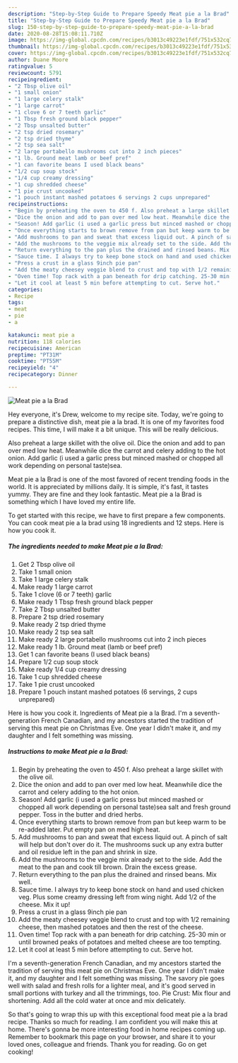 ```yaml
---
description: "Step-by-Step Guide to Prepare Speedy Meat pie a la Brad"
title: "Step-by-Step Guide to Prepare Speedy Meat pie a la Brad"
slug: 150-step-by-step-guide-to-prepare-speedy-meat-pie-a-la-brad
date: 2020-08-28T15:08:11.710Z
image: https://img-global.cpcdn.com/recipes/b3013c49223e1fdf/751x532cq70/meat-pie-a-la-brad-recipe-main-photo.jpg
thumbnail: https://img-global.cpcdn.com/recipes/b3013c49223e1fdf/751x532cq70/meat-pie-a-la-brad-recipe-main-photo.jpg
cover: https://img-global.cpcdn.com/recipes/b3013c49223e1fdf/751x532cq70/meat-pie-a-la-brad-recipe-main-photo.jpg
author: Duane Moore
ratingvalue: 5
reviewcount: 5791
recipeingredient:
- "2 Tbsp olive oil"
- "1 small onion"
- "1 large celery stalk"
- "1 large carrot"
- "1 clove 6 or 7 teeth garlic"
- "1 Tbsp fresh ground black pepper"
- "2 Tbsp unsalted butter"
- "2 tsp dried rosemary"
- "2 tsp dried thyme"
- "2 tsp sea salt"
- "2 large portabello mushrooms cut into 2 inch pieces"
- "1 lb. Ground meat lamb or beef pref"
- "1 can favorite beans I used black beans"
- "1/2 cup soup stock"
- "1/4 cup creamy dressing"
- "1 cup shredded cheese"
- "1 pie crust uncooked"
- "1 pouch instant mashed potatoes 6 servings 2 cups unprepared"
recipeinstructions:
- "Begin by preheating the oven to 450 f. Also preheat a large skillet with the olive oil."
- "Dice the onion and add to pan over med low heat. Meanwhile dice the carrot and celery adding to the hot onion."
- "Season! Add garlic (i used a garlic press but minced mashed or chopped all work depending on personal taste)sea salt and fresh ground pepper. Toss in the butter and dried herbs."
- "Once everything starts to brown remove from pan but keep warm to be re-added later. Put empty pan on med high heat."
- "Add mushrooms to pan and sweat that excess liquid out. A pinch of salt will help but don&#39;t over do it. The mushrooms suck up any extra butter and oil residue left in the pan and shrink in size."
- "Add the mushrooms to the veggie mix already set to the side. Add the meat to the pan and cook till brown. Drain the excess grease."
- "Return everything to the pan plus the drained and rinsed beans. Mix well."
- "Sauce time. I always try to keep bone stock on hand and used chicken veg. Plus some creamy dressing left from wing night. Add 1/2 of the cheese. Mix it up!"
- "Press a crust in a glass 9inch pie pan"
- "Add the meaty cheesey veggie blend to crust and top with 1/2 remaining cheese, then mashed potatoes and then the rest of the cheese."
- "Oven time! Top rack with a pan beneath for drip catching. 25-30 min or until browned peaks of potatoes and melted cheese are too tempting."
- "Let it cool at least 5 min before attempting to cut. Serve hot."
categories:
- Recipe
tags:
- meat
- pie
- a

katakunci: meat pie a 
nutrition: 118 calories
recipecuisine: American
preptime: "PT31M"
cooktime: "PT55M"
recipeyield: "4"
recipecategory: Dinner

---
```



![Meat pie a la Brad](https://img-global.cpcdn.com/recipes/b3013c49223e1fdf/751x532cq70/meat-pie-a-la-brad-recipe-main-photo.jpg)

Hey everyone, it's Drew, welcome to my recipe site. Today, we're going to prepare a distinctive dish, meat pie a la brad. It is one of my favorites food recipes. This time, I will make it a bit unique. This will be really delicious.

Also preheat a large skillet with the olive oil. Dice the onion and add to pan over med low heat. Meanwhile dice the carrot and celery adding to the hot onion. Add garlic (i used a garlic press but minced mashed or chopped all work depending on personal taste)sea.

Meat pie a la Brad is one of the most favored of recent trending foods in the world. It is appreciated by millions daily. It is simple, it's fast, it tastes yummy. They are fine and they look fantastic. Meat pie a la Brad is something which I have loved my entire life.


To get started with this recipe, we have to first prepare a few components. You can cook meat pie a la brad using 18 ingredients and 12 steps. Here is how you cook it.

<!--inarticleads1-->

##### The ingredients needed to make Meat pie a la Brad:

1. Get 2 Tbsp olive oil
1. Take 1 small onion
1. Take 1 large celery stalk
1. Make ready 1 large carrot
1. Take 1 clove (6 or 7 teeth) garlic
1. Make ready 1 Tbsp fresh ground black pepper
1. Take 2 Tbsp unsalted butter
1. Prepare 2 tsp dried rosemary
1. Make ready 2 tsp dried thyme
1. Make ready 2 tsp sea salt
1. Make ready 2 large portabello mushrooms cut into 2 inch pieces
1. Make ready 1 lb. Ground meat (lamb or beef pref)
1. Get 1 can favorite beans (I used black beans)
1. Prepare 1/2 cup soup stock
1. Make ready 1/4 cup creamy dressing
1. Take 1 cup shredded cheese
1. Take 1 pie crust uncooked
1. Prepare 1 pouch instant mashed potatoes (6 servings, 2 cups unprepared)


Here is how you cook it. Ingredients of Meat pie a la Brad. I&#39;m a seventh-generation French Canadian, and my ancestors started the tradition of serving this meat pie on Christmas Eve. One year I didn&#39;t make it, and my daughter and I felt something was missing. 

<!--inarticleads2-->

##### Instructions to make Meat pie a la Brad:

1. Begin by preheating the oven to 450 f. Also preheat a large skillet with the olive oil.
1. Dice the onion and add to pan over med low heat. Meanwhile dice the carrot and celery adding to the hot onion.
1. Season! Add garlic (i used a garlic press but minced mashed or chopped all work depending on personal taste)sea salt and fresh ground pepper. Toss in the butter and dried herbs.
1. Once everything starts to brown remove from pan but keep warm to be re-added later. Put empty pan on med high heat.
1. Add mushrooms to pan and sweat that excess liquid out. A pinch of salt will help but don&#39;t over do it. The mushrooms suck up any extra butter and oil residue left in the pan and shrink in size.
1. Add the mushrooms to the veggie mix already set to the side. Add the meat to the pan and cook till brown. Drain the excess grease.
1. Return everything to the pan plus the drained and rinsed beans. Mix well.
1. Sauce time. I always try to keep bone stock on hand and used chicken veg. Plus some creamy dressing left from wing night. Add 1/2 of the cheese. Mix it up!
1. Press a crust in a glass 9inch pie pan
1. Add the meaty cheesey veggie blend to crust and top with 1/2 remaining cheese, then mashed potatoes and then the rest of the cheese.
1. Oven time! Top rack with a pan beneath for drip catching. 25-30 min or until browned peaks of potatoes and melted cheese are too tempting.
1. Let it cool at least 5 min before attempting to cut. Serve hot.


I&#39;m a seventh-generation French Canadian, and my ancestors started the tradition of serving this meat pie on Christmas Eve. One year I didn&#39;t make it, and my daughter and I felt something was missing. The savory pie goes well with salad and fresh rolls for a lighter meal, and it&#39;s good served in small portions with turkey and all the trimmings, too. Pie Crust: Mix flour and shortening. Add all the cold water at once and mix delicately. 

So that's going to wrap this up with this exceptional food meat pie a la brad recipe. Thanks so much for reading. I am confident you will make this at home. There's gonna be more interesting food in home recipes coming up. Remember to bookmark this page on your browser, and share it to your loved ones, colleague and friends. Thank you for reading. Go on get cooking!
